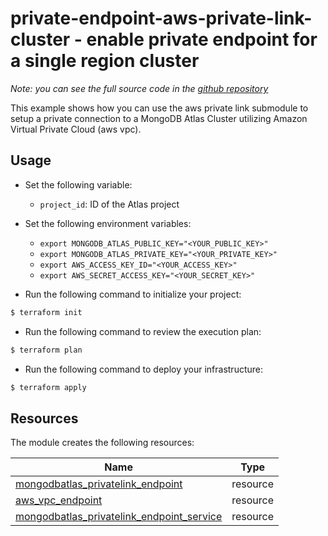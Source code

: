 # private-endpoint-aws-private-link-cluster - enable private endpoint for a single region cluster

_Note: you can see the full source code in the [github repository](https://github.com/terraform-mongodbatlas-modules/terraform-mongodbatlas-private-endpoint/tree/main/examples/aws-private-link-cluster-single-region)_

This example shows how you can use the aws private link submodule to setup a private connection to a MongoDB Atlas Cluster utilizing Amazon Virtual Private Cloud (aws vpc). 

## Usage

- Set the following variable: 

    - `project_id`: ID of the Atlas project

- Set the following environment variables:

    -  `export MONGODB_ATLAS_PUBLIC_KEY="<YOUR_PUBLIC_KEY>"`
    -  `export MONGODB_ATLAS_PRIVATE_KEY="<YOUR_PRIVATE_KEY>"`
    -  `export AWS_ACCESS_KEY_ID="<YOUR_ACCESS_KEY>"`
    -  `export AWS_SECRET_ACCESS_KEY="<YOUR_SECRET_KEY>"`

- Run the following command to initialize your project:

```bash
$ terraform init
```

- Run the following command to review the execution plan:

```bash
$ terraform plan
```

- Run the following command to deploy your infrastructure:

```bash
$ terraform apply
```

## Resources

The module creates the following resources:

| Name | Type |
|------|------|
| [mongodbatlas_privatelink_endpoint](https://registry.terraform.io/providers/mongodb/mongodbatlas/latest/docs/resources/privatelink_endpoint) | resource |
| [aws_vpc_endpoint](https://registry.terraform.io/providers/hashicorp/aws/latest/docs/resources/vpc_endpoint) | resource |
| [mongodbatlas_privatelink_endpoint_service](https://registry.terraform.io/providers/mongodb/mongodbatlas/latest/docs/resources/privatelink_endpoint_service) | resource |

